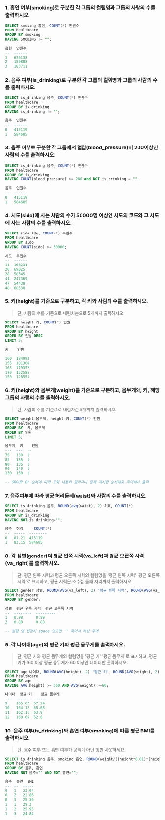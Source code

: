 ###  1. 흡연 여부(smoking)로 구분한 각 그룹의 컬렴명과 그룹의 사람의 수를 출력하시오.

```sql 
SELECT smoking 흡현, COUNT(*) 인원수
FROM healthcare
GROUP BY smoking
HAVING SMOKING != "";

흡현  인원수
--  ------
1   626138
2   189808
3   183711
```

###  2. 음주 여부(is_drinking)로 구분한 각 그룹의 컬렴명과 그룹의 사람의 수를 출력하시오.

```sql 
SELECT is_drinking 음주, COUNT(*) 인원수
FROM healthcare
GROUP BY is_drinking
HAVING is_drinking != "";

음주  인원수
--  ------
0   415119
1   584685
```

### 3. 음주 여부로 구분한 각 그룹에서 혈압(blood_pressure)이 200이상인 사람의 수를 출력하시오.

```sql
SELECT is_drinking 음주, COUNT(*) 인원수
FROM healthcare
GROUP BY is_drinking
HAVING COUNT(blood_pressure) >= 200 and NOT is_drinking = "";

음주  인원수
--  ------
0   415119
1   584685
```

### 4. 시도(sido)에 사는 사람의 수가 50000명 이상인 시도의 코드와 그 시도에 사는 사람의 수를 출력하시오.

```sql
SELECT sido 시도, COUNT(*) 주민수
FROM healthcare
GROUP BY sido
HAVING COUNT(sido) >= 50000;

시도  주민수
--  ------
11  166231
26  69025
28  58345
41  247369
47  54438
48  68530
```

### 5. 키(height)를 기준으로 구분하고, 각 키와 사람의 수를 출력하시오.

> 단, 사람의 수를 기준으로 내림차순으로 5개까지 출력하시오.

```sql
SELECT height 키, COUNT(*) 인원
FROM healthcare
GROUP BY height
ORDER BY 인원 DESC
LIMIT 5;

키    인원
---  ------
160  184993
155  181306
165  179352
170  152585
150  128555
```

### 6. 키(height)와 몸무게(weight)를 기준으로 구분하고, 몸무게와, 키, 해당 그룹의 사람의 수를 출력하시오. 

> 단, 사람의 수를 기준으로 내림차순 5개까지 출력하시오.

```sql
SELECT weight 몸무게, height 키, COUNT(*) 인원
FROM healthcare
GROUP BY  키, 몸무게
ORDER BY 인원
LIMIT 5;

몸무게  키    인원
---  ---  --
75   130  1
85   135  1
90   135  1
90   140  1
130  150  1

-- GROUP BY 순서에 따라 조회 내용이 달라지니 문제 제시한 순서대로 주의해서 출력
```

### 7. 음주여부에 따라 평균 허리둘레(waist)와 사람의 수를 출력하시오.

```sql 
SELECT is_drinking 음주, ROUND(avg(waist), 2) 허리, COUNT(*)
FROM healthcare
GROUP BY is_drinking
HAVING NOT is_drinking="";

음주  허리     COUNT(*)
--  -----  --------
0   81.21  415119
1   83.15  584685
```

### 8. 각 성별(gender)의 평균 왼쪽 시력(va_left)과 평균 오른쪽 시력(va_right)를 출력하시오.

> 단, 평균 왼쪽 시력과 평균 오른쪽 시력의 컬럼명을 '평균 왼쪽 시력' '평균 오른쪽 시력'로 표시하고, 평균 시력은 소수점 둘째 자리까지 출력하시오.

```sql
SELECT gender 성별, ROUND(AVG(va_left), 2) '평균 왼쪽 시력', ROUND(AVG(va_right), 2) '평균 오른쪽 시력'
FROM healthcare
GROUP BY gender; 

성별  평균 왼쪽 시력  평균 오른쪽 시력
--  --------  ---------
1   0.98      0.99
2   0.88      0.88

-- 컬렴 명 변경시 space 있으면 '' 묶어서 작성 주의
```

### 9. 각 나이대(age)의 평균 키와 평균 몸무게를 출력하시오.

> 단, 평균 키와 평균 몸무게의 컬럼명을 '평균 키' '평균 몸무게'로 표시하고, 평균키가 160 이상 평균 몸무게가 60 이상인 데이터만 출력하시오.

```sql
SELECT age 나이대, ROUND(AVG(height), 2) '평균 키', ROUND(AVG(weight), 2) '평균 몸무게'
FROM healthcare
GROUP BY age
HAVING AVG(height) >= 160 AND AVG(weight) >=60;

나이대  평균 키    평균 몸무게
---  ------  ------
9    165.67  67.24
10   164.12  65.68
11   162.11  63.9
12   160.65  62.6
```

### 10. 음주 여부(is_drinking)와 흡연 여부(smoking)에 따른 평균 BMI를 출력하시오.

> 단, 음주 여부 또는 흡연 여부가 공백이 아닌 행만 사용하세요.

```sql
SELECT is_drinking 음주, smoking 흡연, ROUND(weight/((height*0.01)*(height*0.01)), 2) BMI
FROM healthcare
GROUP BY 음주, 흡연
HAVING NOT 음주="" AND NOT 흡연="";

음주  흡연  BMI
--  --  -----
0   1   22.04
0   2   22.86
0   3   25.39
1   1   29.3
1   2   25.95
1   3   24.84
```